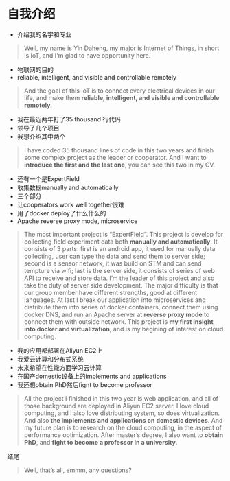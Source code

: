 # 自我介绍

* 介绍我的名字和专业

>Well, my name is Yin Daheng, my major is Internet of Things, in short is IoT, and I'm glad to have opportunity here.

* 物联网的目的
* reliable, intelligent, and visible and controllable remotely

>And the goal of this IoT is to connect every electrical devices in our life, and make them **reliable, intelligent, and visible and controllable remotely**.

* 我在最近两年打了35 thousand 行代码
* 领导了几个项目
* 我想介绍其中两个

>I have coded 35 thousand lines of code in this two years and finish some complex project as the leader or cooperator. And I want to **introduce the first and the last one**, you can see this two in my CV.

* 还有一个是ExpertField
* 收集数据manually and automatically
* 三个部分
* 让cooperators work well together很难
* 用了docker deploy了什么什么的
* Apache reverse proxy mode, microservice

>The most important project is “ExpertField”. This project is develop for collecting field experiment data both **manually and automatically**. It consists of 3 parts: first is an android app, it used for manually data collecting, user can type the data and send them to server side; second is a sensor network, it was build on STM and can send tempture via wifi; last is the server side, it consists of series of web API to receive and store data. I’m the leader of this project and also take the duty of server side development. The major difficulty is that our group member have different strengths, good at different languages. At last I break our application into microservices and distribute them into series of docker containers, connect them using docker DNS, and run an Apache server at **reverse proxy mode** to connect them with outside network. This project is **my first insight into docker and virtualization**, and is my begining of interest on cloud computing.

* 我的应用都部署在Aliyun EC2上
* 我爱云计算和分布式系统
* 未来希望在性能方面学习云计算
* 在国产domestic设备上的implements and applications
* 我还想obtain PhD然后fignt to become professor

>All the project I finished in this two year is web application, and all of those background are deployed in Aliyun EC2 server. I love cloud computing, and I also love distributing system, so does virtualization. And also **the implements and applications on domestic devices**. And my future plan is to research on the cloud computing, in the aspect of performance optimization. After master’s degree, I also want to **obtain PhD**, and **fight to become a professor in a university**.

结尾

>Well, that’s all, emmm, any questions?
